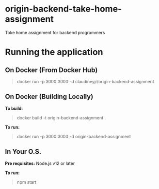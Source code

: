 
# origin-backend-take-home-assignment

Toke home assignment for backend programmers

# Running the application

## On Docker (From Docker Hub)
 > docker run -p 3000:3000 -d claudineyjr/origin-backend-assignment
## On Docker (Building Locally)
 **To build:**
 > docker build -t origin-backend-assignment .
 
 **To run:**
 > docker run -p 3000:3000 -d origin-backend-assignment

## In Your O.S.
**Pre requisites:**
	Node.js v12 or later
	
 **To run:**
 > npm start

